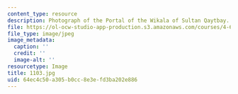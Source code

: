```yaml
---
content_type: resource
description: Photograph of the Portal of the Wikala of Sultan Qaytbay.
file: https://ol-ocw-studio-app-production.s3.amazonaws.com/courses/4-615-the-architecture-of-cairo-spring-2002/64ec4c50a305b0cc8e3efd3ba202e886_1103.jpg
file_type: image/jpeg
image_metadata:
  caption: ''
  credit: ''
  image-alt: ''
resourcetype: Image
title: 1103.jpg
uid: 64ec4c50-a305-b0cc-8e3e-fd3ba202e886
---
```

